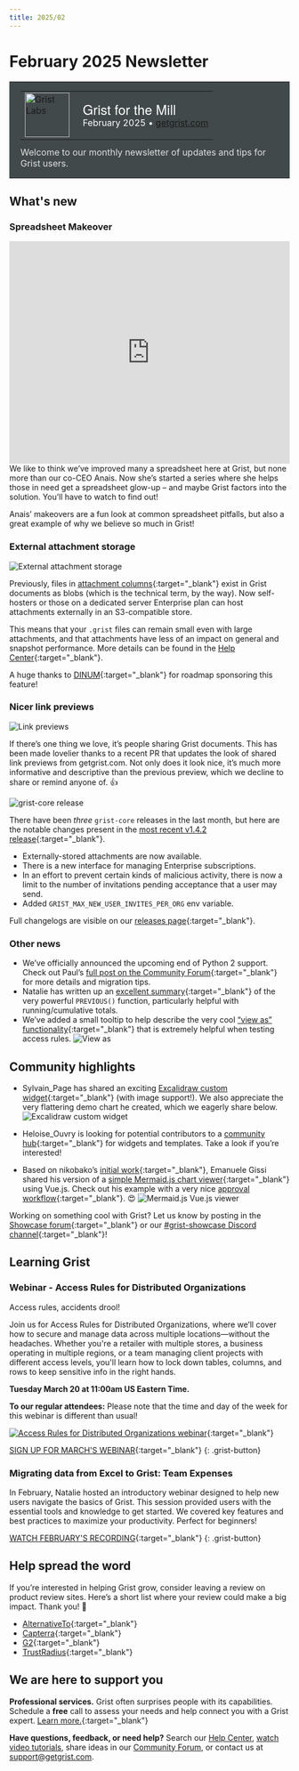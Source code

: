 ```yaml
---
title: 2025/02
---
```


# February 2025 Newsletter

<style>
  /* restore some poorly overridden defaults */
  .newsletter-header .table {
    background-color: initial;
    border: initial;
  }
  .newsletter-header .table > tbody > tr > td {
    padding: initial;
    border: initial;
    vertical-align: initial;
  }
  .newsletter-header img.header-img {
    padding: initial;
    max-width: initial;
    display: initial;
    padding: initial;
    line-height: initial;
    background-color: initial;
    border: initial;
    border-radius: initial;
    margin: initial;
  }

  /* copy newsletter styles, with a prefix for sufficient specificity */
  .newsletter-header .header {
    border: none;
    padding: 0;
    margin: 0;
  }
  .newsletter-header table > tbody > tr > td.header-image {
    width: 80px;
    padding-right: 16px;
  }
  .newsletter-header table > tbody > tr > td.header-text {
    background-color: #42494B;
    padding: 16px 20px;
  }
  .newsletter-header table.header-top {
    border: none;
    padding: 0;
    margin: 0;
    width: 100%;
  }
  .header-title {
    font-family: Helvetica Neue, Helvetica, Arial, sans-serif;
    font-size: 24px;
    line-height: 28px;
    color: #FFFFFF;
  }
  .header-month {
    color: #FFFFFF;
  }
  .header-welcome {
    margin-top: 12px;
    color: #FFFFFF;
  }
  .newsletter-summary {
    background-color: #e3fff5;
    margin: 0;
    padding: 10px;
  }
  .newsletter-summary-header {
    text-align: center;
    padding-bottom: 10px;
    border-bottom: 1px solid lightgrey;
  }
  .newsletter-summary ul {
    padding-left: 20px;
  }
  .newsletter-summary li {
    margin-bottom: 10px;
  }
  .newsletter-summary li p {
    margin: 0px
  }
</style>
<div class="newsletter-header">
<table class="header" cellpadding="0" cellspacing="0" border="0"><tr>
  <td class="header-text">
    <table class="header-top"><tr>
      <td class="header-image">
        <a href="https://www.getgrist.com">
          <img class="header-img" src="/images/newsletters/grist-labs.png" width="80" height="80" alt="Grist Labs" border="0">
        </a>
      </td>
      <td class="header-top-text">
        <div class="header-title">Grist for the Mill</div>
        <div class="header-month">February 2025
          &#8226; <a href="https://www.getgrist.com/">getgrist.com</a></div>
      </td>
    </tr></table>
    <div class="header-welcome" style="color: #e0e0e0;">
      Welcome to our monthly newsletter of updates and tips for Grist users.
    </div>
  </td>
</tr></table>
</div>

## What's new

### Spreadsheet Makeover

<iframe width="100%" height="400" src="https://www.youtube.com/embed/D2tuTdUVx3k?si=OetCRxTeB_NYnzIW&amp;controls=0" title="YouTube video player" frameborder="0" allow="accelerometer; autoplay; clipboard-write; encrypted-media; gyroscope; picture-in-picture; web-share" referrerpolicy="strict-origin-when-cross-origin" allowfullscreen></iframe>
<br>
We like to think we’ve improved many a spreadsheet here at Grist, but none more than our co-CEO Anais. Now she’s started a series where she helps those in need get a spreadsheet glow-up – and maybe Grist factors into the solution. You’ll have to watch to find out!

Anais’ makeovers are a fun look at common spreadsheet pitfalls, but also a great example of why we believe so much in Grist!

### External attachment storage

![External attachment storage](../images/newsletters/2025-02/storage.png)

Previously, files in [attachment columns](https://support.getgrist.com/col-types/#attachment-columns){:target="\_blank"} exist in Grist documents as blobs (which is the technical term, by the way). Now self-hosters or those on a dedicated server Enterprise plan can host attachments externally in an S3-compatible store. 

This means that your `.grist` files can remain small even with large attachments, and that attachments have less of an impact on general and snapshot performance. More details can be found in the [Help Center](https://support.getgrist.com/document-settings/#external-attachments){:target="\_blank"}.

A huge thanks to [DINUM](https://www.numerique.gouv.fr/dinum/){:target="\_blank"} for roadmap sponsoring this feature!

### Nicer link previews

![Link previews](../images/newsletters/2025-02/preview.png)

If there’s one thing we love, it’s people sharing Grist documents. This has been made lovelier thanks to a recent PR that updates the look of shared link previews from getgrist.com. Not only does it look nice, it’s much more informative and descriptive than the previous preview, which we decline to share or remind anyone of. 👍

![grist-core release](../images/newsletters/core-release.png)

There have been *three* `grist-core` releases in the last month, but here are the notable changes present in the [most recent v1.4.2 release](https://github.com/gristlabs/grist-core/releases/tag/v1.4.2){:target="\_blank"}.

* Externally-stored attachments are now available. 
* There is a new interface for managing Enterprise subscriptions.
* In an effort to prevent certain kinds of malicious activity, there is now a limit to the number of invitations pending acceptance that a user may send.
* Added `GRIST_MAX_NEW_USER_INVITES_PER_ORG` env variable.

Full changelogs are visible on our [releases page](https://github.com/gristlabs/grist-core/releases){:target="\_blank"}. 

### Other news

* We’ve officially announced the upcoming end of Python 2 support. Check out Paul’s [full post on the Community Forum](https://github.com/gristlabs/grist-core/releases){:target="\_blank"} for more details and migration tips.
* Natalie has written up an [excellent summary](https://community.getgrist.com/t/using-previous-for-cumulative-totals/8292){:target="\_blank"} of the very powerful `PREVIOUS()` function, particularly helpful with running/cumulative totals.
* We’ve added a small tooltip to help describe the very cool [“view as” functionality](https://support.getgrist.com/access-rules/#view-as-another-user){:target="\_blank"} that is extremely helpful when testing access rules.
![View as](../images/newsletters/2025-02/access.png)

## Community highlights

* Sylvain_Page has shared an exciting [Excalidraw custom widget](https://community.getgrist.com/t/custom-widget-excalidraw-grist-a-nice-combo/8552){:target="\_blank"} (with image support!). We also appreciate the very flattering demo chart he created, which we eagerly share below.
![Excalidraw custom widget](../images/newsletters/2025-02/excalidraw.png)

* Heloise_Ouvry is looking for potential contributors to a [community hub](https://community.getgrist.com/t/gristhub-your-new-hub-for-templates-and-widgets/8456){:target="\_blank"} for widgets and templates. Take a look if you’re interested!

* Based on nikobako’s [initial work](https://community.getgrist.com/t/mermaid-charts-integration/6938){:target="\_blank"}, Emanuele Gissi shared his version of a [simple Mermaid.js chart viewer](https://github.com/emanuelegissi/my-grist-widget?tab=readme-ov-file#mermaid-viewer-widget){:target="\_blank"} using Vue.js. Check out his example with a very nice [approval workflow](https://docs.getgrist.com/iFLERrF5h1rd/Approval-workflow/p/5){:target="\_blank"}. 😍
![Mermaid.js Vue.js viewer](../images/newsletters/2025-02/mermaid.png)

Working on something cool with Grist? Let us know by posting in the [Showcase forum](https://community.getgrist.com/c/showcase/8){:target="\_blank"} or our [#grist-showcase Discord channel](https://discord.gg/MYKpYQ3fbP){:target="\_blank"}!

## Learning Grist

### Webinar - Access Rules for Distributed Organizations

Access rules, accidents drool!

Join us for Access Rules for Distributed Organizations, where we’ll cover how to secure and manage data across multiple locations—without the headaches. Whether you're a retailer with multiple stores, a business operating in multiple regions, or a team managing client projects with different access levels, you'll learn how to lock down tables, columns, and rows to keep sensitive info in the right hands.

**Tuesday March 20 at 11:00am US Eastern Time.**

**To our regular attendees:** Please note that the time and day of the week for this webinar is different than usual!

[![Access Rules for Distributed Organizations webinar](../images/newsletters/2025-02/webinar.png)](https://www.getgrist.com/webinars/access-rules-for-distributed-organizations/?utm_source=support-newsletter&utm_medium=internal&utm_campaign=build-webinar&utm_term=march-2025){:target="\_blank"}

[SIGN UP FOR MARCH'S WEBINAR](https://www.getgrist.com/webinars/access-rules-for-distributed-organizations/?utm_source=support-newsletter&utm_medium=internal&utm_campaign=build-webinar&utm_term=march-2025){:target="\_blank"}
{: .grist-button}

### Migrating data from Excel to Grist: Team Expenses

In February, Natalie hosted an introductory webinar designed to help new users navigate the basics of Grist. This session provided users with the essential tools and knowledge to get started. We covered key features and best practices to maximize your productivity. Perfect for beginners!

[WATCH FEBRUARY'S RECORDING](https://www.getgrist.com/webinars/grist-101-new-users-guide-august-2024/){:target="\_blank"}
{: .grist-button}

## Help spread the word
If you’re interested in helping Grist grow, consider leaving a review on product review sites. Here’s a short list where your review could make a big impact. Thank you! 🙏

* [AlternativeTo](https://alternativeto.net/software/grist/about/){:target="\_blank"}
* [Capterra](https://www.capterra.com/p/232821/Grist/){:target="\_blank"}
* [G2](https://www.g2.com/products/grist){:target="\_blank"}
* [TrustRadius](https://www.trustradius.com/products/grist/){:target="\_blank"}

## We are here to support you

**Professional services.** Grist often surprises people with its capabilities. Schedule a **free** call to assess your needs and help connect you with a Grist expert. [Learn more.](https://www.getgrist.com/professional-services/){:target="\_blank"}

**Have questions, feedback, or need help?** Search our [Help Center](../index.md), [watch video
tutorials](https://www.youtube.com/channel/UCx0ioQrrC-bIrkmZ7ZULr0g/playlists), share ideas in our
[Community Forum](https://community.getgrist.com), or contact us at <support@getgrist.com>.